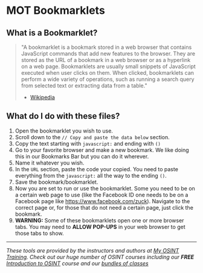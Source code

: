 # MOT Bookmarklets

## What is a Bookmarklet?
> "A bookmarklet is a bookmark stored in a web browser that contains JavaScript commands that add new features to the browser. They are stored as the URL of a bookmark in a web browser or as a hyperlink on a web page. Bookmarklets are usually small snippets of JavaScript executed when user clicks on them. When clicked, bookmarklets can perform a wide variety of operations, such as running a search query from selected text or extracting data from a table."
> - [Wikipedia](https://en.wikipedia.org/wiki/Bookmarklet)

## What do I do with these files?

1. Open the bookmarklet you wish to use.
2. Scroll down to the `// Copy and paste the data below` section.
3. Copy the text starting with `javascript:` and ending with `()`
4. Go to your favorite browser and make a new bookmark. We like doing this in our Bookmarks Bar but you can do it wherever.
5. Name it whatever you wish.
6. In the `URL` section, paste the code your copied. You need to paste everything from the `javascript:` all the way to the ending `()`.
7. Save the bookmark/bookmarklet.
8. Now you are set to run or use the bookmarklet. Some you need to be on a certain web page to use (like the Facebook ID one needs to be on a Facebook page like https://www.facebook.com/zuck). Navigate to the correct page or, for those that do not need a certain page, just click the bookmark.
9. **WARNING:** Some of these bookmarklets open one or more browser tabs. You may need to **ALLOW POP-UPS** in your web browser to get those tabs to show.


---

_These tools are provided by the instructors and authors at [My OSINT Training](https://www.myosint.training). Check out our huge number of OSINT courses including our **FREE** [Introduction to OSINT](https://www.myosint.training/courses/introduction-to-osint) course and our [bundles of classes](https://www.myosint.training/pages/bundles)_